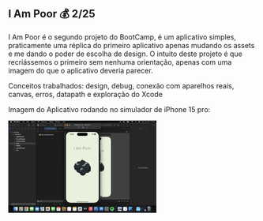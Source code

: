 ## I Am Poor 💰 2/25

I Am Poor é o segundo projeto do BootCamp, é um aplicativo simples, praticamente uma réplica do primeiro aplicativo apenas mudando os
assets e me dando o poder de escolha de design. O intuito deste projeto é que recriássemos o primeiro sem nenhuma orientação, apenas 
com uma imagem do que o aplicativo deveria parecer.

Conceitos trabalhados: design, debug, conexão com aparelhos reais, canvas, erros, datapath e exploração do Xcode

Imagem do Aplicativo rodando no simulador de iPhone 15 pro:



<img src="I Am Poor.png" alt="I Am Poor iPhone 15" width="300px" >

